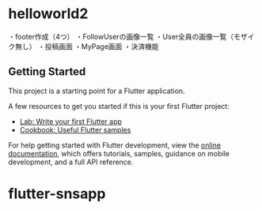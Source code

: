 # helloworld2

・footer作成（4つ）
・FollowUserの画像一覧
・User全員の画像一覧（モザイク無し）
・投稿画面
・MyPage画面
・決済機能

## Getting Started

This project is a starting point for a Flutter application.

A few resources to get you started if this is your first Flutter project:

- [Lab: Write your first Flutter app](https://docs.flutter.dev/get-started/codelab)
- [Cookbook: Useful Flutter samples](https://docs.flutter.dev/cookbook)

For help getting started with Flutter development, view the
[online documentation](https://docs.flutter.dev/), which offers tutorials,
samples, guidance on mobile development, and a full API reference.
# flutter-snsapp
